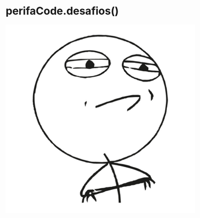 # perifaCode.desafios()
<p align="center">
    <img src="assets/img/challenge-accepted.jpg" alt="perifaCode Logo">
</p>
